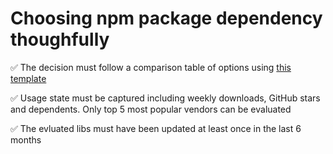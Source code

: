 # Choosing npm package dependency thoughfully


✅ The decision must follow a comparison table of options using [this template](https://github.com/bestpractices/best-practice-starter/blob/main/docs/decisions/configuration-library.MD)

✅ Usage state must be captured including weekly downloads, GitHub stars and dependents. Only top 5 most popular vendors can be evaluated

✅ The evluated libs must have been updated at least once in the last 6 months

